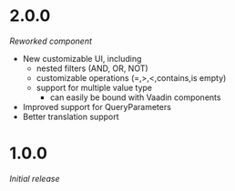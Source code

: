 # 2.0.0
_Reworked component_

* New customizable UI, including
  * nested filters (AND, OR, NOT)
  * customizable operations (=,>,<,contains,is empty)
  * support for multiple value type
    * can easily be bound with Vaadin components
* Improved support for QueryParameters
* Better translation support

# 1.0.0
_Initial release_
